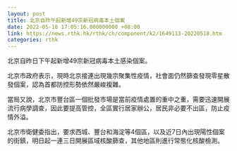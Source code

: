 ```yaml
---
layout: post
title: 北京自昨午起新增49宗新冠病毒本土個案
date: 2022-05-18 17:05:16.000000000 +08:00
link: https://news.rthk.hk/rthk/ch/component/k2/1649113-20220518.htm
categories: rthk
---
```


北京自昨日下午起新增49宗新冠病毒本土感染個案。

北京市政府表示，現時北京接連出現幾宗聚集性疫情，社會面仍然篩查發現零星散發個案，認為首都防控形勢依然嚴峻複雜。

當局又說，北京市豐台區一個批發市場是當前疫情處置的重中之重，需要迅速開展流行病學調查，因此要提高管控，全區實行居家辦公，居民非必要不出區，防止疫情外溢。

北京市衛健委指出，要求西城、豐台和海淀等4個區，以及近7日內出現陽性個案的街鎮，明日起一連三日開展區域核酸篩查，其他地區則進行常態化核酸檢測。
